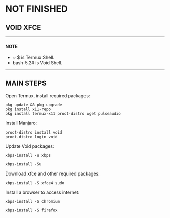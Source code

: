 # NOT FINISHED

## VOID XFCE
---
#### NOTE
* ~ $ is Termux Shell.
* bash-5.2# is Void Shell.
---
## MAIN STEPS
Open Termux, install required packages:
```
pkg update && pkg upgrade
pkg install x11-repo
pkg install termux-x11 proot-distro wget pulseaudio
```
Install Manjaro:
```
proot-distro install void
proot-distro login void
```
Update Void packages:
```
xbps-install -u xbps
```
```
xbps-install -Su
```
Download xfce and other required packages:
```
xbps-install -S xfce4 sudo
```
Install a browser to access internet:
```
xbps-install -S chromium
```
```
xbps-install -S firefox
```
